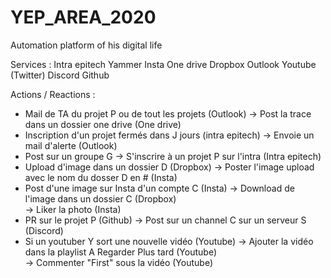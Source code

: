 # YEP_AREA_2020
Automation platform of his digital life

Services :
Intra epitech
Yammer
Insta
One drive
Dropbox
Outlook
Youtube
(Twitter)
Discord
Github

Actions / Reactions :
  - Mail de TA du projet P ou de tout les projets (Outlook) -> Post la trace dans un dossier one drive (One drive)
  - Inscription d'un projet fermés dans J jours (intra epitech) -> Envoie un mail d'alerte (Outlook)
  - Post sur un groupe G -> S'inscrire à un projet P sur l'intra (Intra epitech)
  - Upload d'image dans un dossier D (Dropbox) -> Poster l'image upload avec le nom du dosser D en # (Insta)
  - Post d'une image sur Insta d'un compte C (Insta) -> Download de l'image dans un dossier C (Dropbox)  
                                                     -> Liker la photo (Insta)
  - PR sur le projet P (Github) -> Post sur un channel C sur un serveur S (Discord)
  - Si un youtuber Y sort une nouvelle vidéo (Youtube) -> Ajouter la vidéo dans la playlist A Regarder Plus tard (Youtube)  
                                                       -> Commenter "First" sous la vidéo (Youtube)
